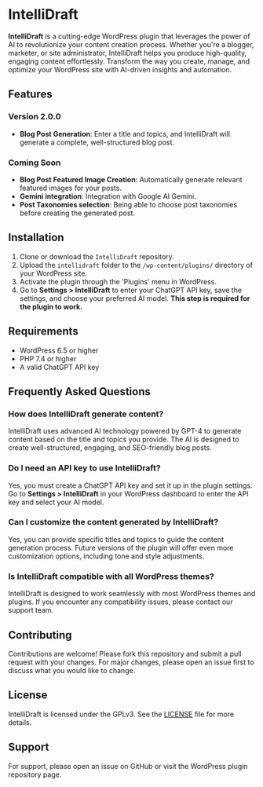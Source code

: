 # IntelliDraft

**IntelliDraft** is a cutting-edge WordPress plugin that leverages the power of AI to revolutionize your content creation process. Whether you're a blogger, marketer, or site administrator, IntelliDraft helps you produce high-quality, engaging content effortlessly. Transform the way you create, manage, and optimize your WordPress site with AI-driven insights and automation.

## Features

### Version 2.0.0
- **Blog Post Generation**: Enter a title and topics, and IntelliDraft will generate a complete, well-structured blog post.

### Coming Soon
- **Blog Post Featured Image Creation**: Automatically generate relevant featured images for your posts.
- **Gemini integration**: Integration with Google AI Gemini.
- **Post Taxonomies selection**: Being able to choose post taxonomies before creating the generated post.

## Installation

1. Clone or download the `IntelliDraft` repository.
2. Upload the `intellidraft` folder to the `/wp-content/plugins/` directory of your WordPress site.
3. Activate the plugin through the 'Plugins' menu in WordPress.
4. Go to **Settings > IntelliDraft** to enter your ChatGPT API key, save the settings, and choose your preferred AI model. **This step is required for the plugin to work.**

## Requirements

- WordPress 6.5 or higher
- PHP 7.4 or higher
- A valid ChatGPT API key

## Frequently Asked Questions

### How does IntelliDraft generate content?
IntelliDraft uses advanced AI technology powered by GPT-4 to generate content based on the title and topics you provide. The AI is designed to create well-structured, engaging, and SEO-friendly blog posts.

### Do I need an API key to use IntelliDraft?
Yes, you must create a ChatGPT API key and set it up in the plugin settings. Go to **Settings > IntelliDraft** in your WordPress dashboard to enter the API key and select your AI model.

### Can I customize the content generated by IntelliDraft?
Yes, you can provide specific titles and topics to guide the content generation process. Future versions of the plugin will offer even more customization options, including tone and style adjustments.

### Is IntelliDraft compatible with all WordPress themes?
IntelliDraft is designed to work seamlessly with most WordPress themes and plugins. If you encounter any compatibility issues, please contact our support team.

## Contributing

Contributions are welcome! Please fork this repository and submit a pull request with your changes. For major changes, please open an issue first to discuss what you would like to change.

## License

IntelliDraft is licensed under the GPLv3. See the [LICENSE](https://www.gnu.org/licenses/gpl-3.0.html) file for more details.

## Support

For support, please open an issue on GitHub or visit the WordPress plugin repository page.
